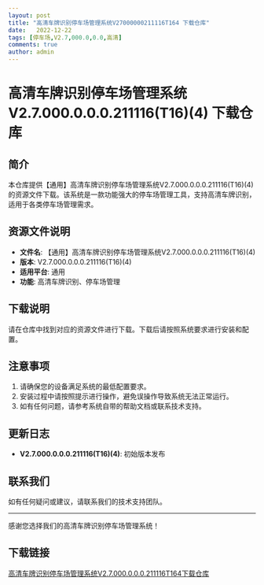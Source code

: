 ```yaml
---
layout: post
title: "高清车牌识别停车场管理系统V27000000211116T164 下载仓库"
date:   2022-12-22
tags: [停车场,V2.7,000.0,0.0,高清]
comments: true
author: admin
---
```

# 高清车牌识别停车场管理系统V2.7.000.0.0.0.211116(T16)(4) 下载仓库

## 简介
本仓库提供【通用】高清车牌识别停车场管理系统V2.7.000.0.0.0.211116(T16)(4) 的资源文件下载。该系统是一款功能强大的停车场管理工具，支持高清车牌识别，适用于各类停车场管理需求。

## 资源文件说明
- **文件名**: 【通用】高清车牌识别停车场管理系统V2.7.000.0.0.0.211116(T16)(4)
- **版本**: V2.7.000.0.0.0.211116(T16)(4)
- **适用平台**: 通用
- **功能**: 高清车牌识别、停车场管理

## 下载说明
请在仓库中找到对应的资源文件进行下载。下载后请按照系统要求进行安装和配置。

## 注意事项
1. 请确保您的设备满足系统的最低配置要求。
2. 安装过程中请按照提示进行操作，避免误操作导致系统无法正常运行。
3. 如有任何问题，请参考系统自带的帮助文档或联系技术支持。

## 更新日志
- **V2.7.000.0.0.0.211116(T16)(4)**: 初始版本发布

## 联系我们
如有任何疑问或建议，请联系我们的技术支持团队。

---
感谢您选择我们的高清车牌识别停车场管理系统！

## 下载链接

[高清车牌识别停车场管理系统V2.7.000.0.0.0.211116T164下载仓库](https://pan.quark.cn/s/1d692be0527e)